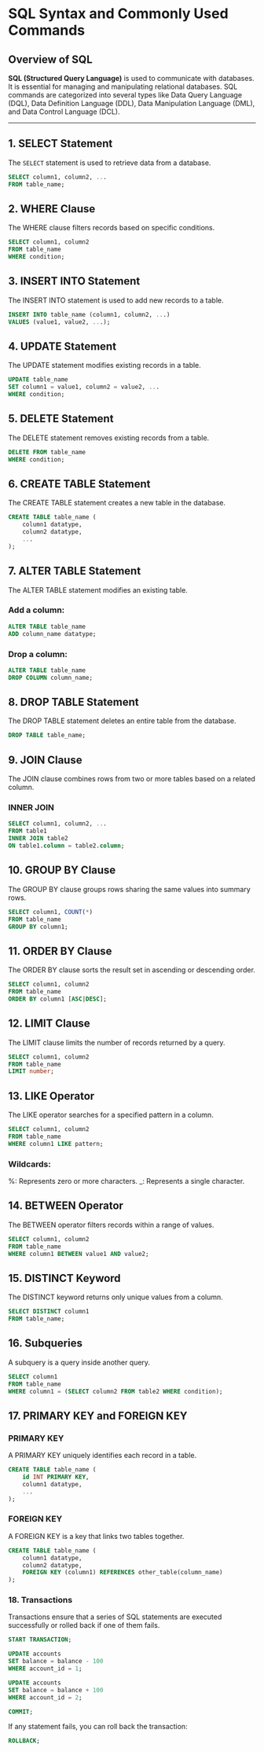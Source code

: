 # SQL Syntax and Commonly Used Commands

## Overview of SQL

**SQL (Structured Query Language)** is used to communicate with databases. It is essential for managing and manipulating relational databases. SQL commands are categorized into several types like Data Query Language (DQL), Data Definition Language (DDL), Data Manipulation Language (DML), and Data Control Language (DCL).

---

## 1. SELECT Statement

The `SELECT` statement is used to retrieve data from a database.

```sql
SELECT column1, column2, ...
FROM table_name;
```
## 2. WHERE Clause
The WHERE clause filters records based on specific conditions.

```sql
SELECT column1, column2
FROM table_name
WHERE condition;
```

## 3. INSERT INTO Statement
The INSERT INTO statement is used to add new records to a table.

```sql
INSERT INTO table_name (column1, column2, ...)
VALUES (value1, value2, ...);
```

## 4. UPDATE Statement
The UPDATE statement modifies existing records in a table.

```sql
UPDATE table_name
SET column1 = value1, column2 = value2, ...
WHERE condition;
```

## 5. DELETE Statement
The DELETE statement removes existing records from a table.

```sql
DELETE FROM table_name
WHERE condition;
```

## 6. CREATE TABLE Statement
The CREATE TABLE statement creates a new table in the database.

```sql
CREATE TABLE table_name (
    column1 datatype,
    column2 datatype,
    ...
);
```

## 7. ALTER TABLE Statement
The ALTER TABLE statement modifies an existing table.

### Add a column:
```sql
ALTER TABLE table_name
ADD column_name datatype;
```

### Drop a column:
```sql
ALTER TABLE table_name
DROP COLUMN column_name;
```

## 8. DROP TABLE Statement
The DROP TABLE statement deletes an entire table from the database.

```sql
DROP TABLE table_name;
```

## 9. JOIN Clause
The JOIN clause combines rows from two or more tables based on a related column.

### INNER JOIN
```sql
SELECT column1, column2, ...
FROM table1
INNER JOIN table2
ON table1.column = table2.column;
```

## 10. GROUP BY Clause
The GROUP BY clause groups rows sharing the same values into summary rows.

```sql
SELECT column1, COUNT(*)
FROM table_name
GROUP BY column1;
```
## 11. ORDER BY Clause
The ORDER BY clause sorts the result set in ascending or descending order.

```sql
SELECT column1, column2
FROM table_name
ORDER BY column1 [ASC|DESC];
```

## 12. LIMIT Clause
The LIMIT clause limits the number of records returned by a query.

```sql
SELECT column1, column2
FROM table_name
LIMIT number;
```

## 13. LIKE Operator
The LIKE operator searches for a specified pattern in a column.

```sql
SELECT column1, column2
FROM table_name
WHERE column1 LIKE pattern;
```

### Wildcards:
%: Represents zero or more characters.
_: Represents a single character.

## 14. BETWEEN Operator
The BETWEEN operator filters records within a range of values.

```sql
SELECT column1, column2
FROM table_name
WHERE column1 BETWEEN value1 AND value2;
```

## 15. DISTINCT Keyword
The DISTINCT keyword returns only unique values from a column.

```sql
SELECT DISTINCT column1
FROM table_name;
```


## 16. Subqueries
A subquery is a query inside another query.

```sql
SELECT column1
FROM table_name
WHERE column1 = (SELECT column2 FROM table2 WHERE condition);
```

## 17. PRIMARY KEY and FOREIGN KEY
### PRIMARY KEY
A PRIMARY KEY uniquely identifies each record in a table.

```sql
CREATE TABLE table_name (
    id INT PRIMARY KEY,
    column1 datatype,
    ...
);
```


### FOREIGN KEY
A FOREIGN KEY is a key that links two tables together.

```sql
CREATE TABLE table_name (
    column1 datatype,
    column2 datatype,
    FOREIGN KEY (column1) REFERENCES other_table(column_name)
);
```

### 18. Transactions
Transactions ensure that a series of SQL statements are executed successfully or rolled back if one of them fails.

```sql
START TRANSACTION;

UPDATE accounts
SET balance = balance - 100
WHERE account_id = 1;

UPDATE accounts
SET balance = balance + 100
WHERE account_id = 2;

COMMIT;
```

If any statement fails, you can roll back the transaction:

```sql
ROLLBACK;
```

